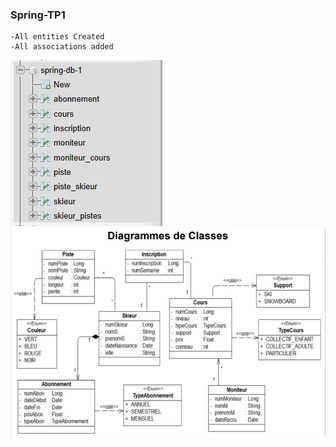 ﻿### Spring-TP1 
    -All entities Created
    -All associations added

<img title="a title" alt="Alt text" src="/img/BD.jpg">
<img title="a title" alt="Alt text" src="/img/Diag.jpg">
